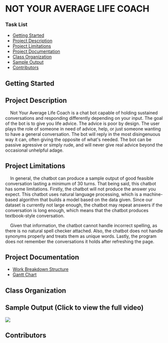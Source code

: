 # NOT YOUR AVERAGE LIFE COACH

### Task List
- [Getting Started](#getting-started)
- [Project Description](#project-description)
- [Project Limitations](#project-limitations)
- [Project Documentation](#project-documentation)
- [Class Organization](#class-organization)
- [Sample Output](#sample-output)
- [Contributors](#contributors)


## Getting Started

## Project Description

&nbsp;&nbsp;&nbsp;&nbsp;Not Your Average Life Coach is a chat bot capable of holding sustained conversations and responding differently depending on your input. The goal of the bot is to give you life advice. The advice is poor by design. The user plays the role of someone in need of advice, help, or just someone wanting to have a general conversation. The bot will reply in the most disingenuous way it can, often giving the opposite of what's needed. The bot can be passive agressive or simply rude, and will never give real advice beyond the occasional unhelpful adage.

## Project Limitations
&nbsp;&nbsp;&nbsp;&nbsp;In general, the chatbot can produce a sample output of good feasible conversation lasting a minimum of 30 turns. That being said, this chatbot has some limitations. Firstly, the chatbot will not produce the answer you expect. This chatbot uses natural language processing, which is a machine-based algorithm that builds a model based on the data given. Since our dataset is currently not large enough, the chatbot may repeat answers if the conversation is long enough, which means that the chatbot produces textbook-style conversation.

&nbsp;&nbsp;&nbsp;&nbsp;Given that information, the chatbot cannot handle incorrect spelling, as there is no natural spell checker attached. Also, the chatbot does not handle synonyms properly and treats them as unique words. Lastly, the program does not remember the conversations it holds after refreshing the page.

## Project Documentation
- [Work Breakdown Structure](https://github.com/Take-Your-Money-Corp/not-avg-lifecoach/blob/master/Documentation/WBS.png)
- [Gantt Chart](https://github.com/Take-Your-Money-Corp/not-avg-lifecoach/blob/master/Documentation/GanttChart.png)

## Class Organization

## Sample Output (Click to view the full video)

<a href="https://user-images.githubusercontent.com/15049008/109719595-ba239080-7b5d-11eb-85da-eafd847605c6.mp4" title="Sample Usage"><img src="https://user-images.githubusercontent.com/15049008/109720047-6bc2c180-7b5e-11eb-8749-3ef83c5cb574.gif"/></a>



## Contributors





